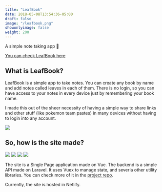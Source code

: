 ```yaml
---
title: "LeafBook"
date: 2018-05-08T13:54:36-05:00
draft: false
image: "/leafbook.png"
showonlyimage: false
weight: 200
---
```


A simple note taking app 🍃
<!--more-->

[You can check LeafBook here](https://leafbook.netlify.com/#/)

## What is LeafBook?

LeafBook is a simple app to take notes. You can create any book by name and add notes called leaves in each of them. There is no login, so you can have access to your notes in every device just by remembering your book name.

I made this out of the sheer necessity of having a simple way to share links and other stuff (like pokemon team pastes) in many devices without having to login into any account. 

![](/leafbook01.png)

## So, how is the site made?

<div class="stack-icons">
	<img src="/laravel.svg">
	<img src="/vue.svg">
	<img src="/bootstrap.svg">
	<img src="/netlify.svg">
</div>

The site is a Single Page application made on Vue. The backend is a simple API made on Laravel. It uses Vuex to manage state, and severla other utility libraries. You can check more of it in the [project repo](https://github.com/bul-ikana/leafbook). 

Currently, the site is hosted in Netlify.
